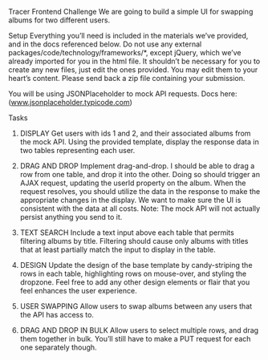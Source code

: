 Tracer Frontend Challenge
We are going to build a simple UI for swapping albums for two different users.


Setup
Everything you’ll need is included in the materials we’ve provided, and in the docs referenced below. Do not use any external packages/code/technology/frameworks/*, except jQuery, which we’ve already imported for you in the html file. It shouldn’t be necessary for you to create any new files, just edit the ones provided. You may edit them to your heart’s content. Please send back a zip file containing your submission.

You will be using JSONPlaceholder to mock API requests. Docs here: (www.jsonplaceholder.typicode.com)


Tasks
1. DISPLAY
Get users with ids 1 and 2, and their associated albums from the mock API. Using the provided template, display the response data in two tables representing each user.

2. DRAG AND DROP
Implement drag-and-drop. I should be able to drag a row from one table, and drop it into the other. Doing so should trigger an AJAX request, updating the userId property on the album. When the request resolves, you should utilize the data in the response to make the appropriate changes in the display. We want to make sure the UI is consistent with the data at all costs.
Note: The mock API will not actually persist anything you send to it.

3. TEXT SEARCH
Include a text input above each table that permits filtering albums by title. Filtering should cause only albums with titles that at least partially match the input to display in the table.

4. DESIGN
Update the design of the base template by candy-striping the rows in each table, highlighting rows on mouse-over, and styling the dropzone. Feel free to add any other design elements or flair that you feel enhances the user experience.

5. USER SWAPPING
Allow users to swap albums between any users that the API has access to.

6. DRAG AND DROP IN BULK
Allow users to select multiple rows, and drag them together in bulk. You’ll still have to make a PUT request for each one separately though.
